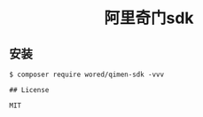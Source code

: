 <h1 align="center"> 阿里奇门sdk</h1>

## 安装

```shell
$ composer require wored/qimen-sdk -vvv
```
```
## License

MIT